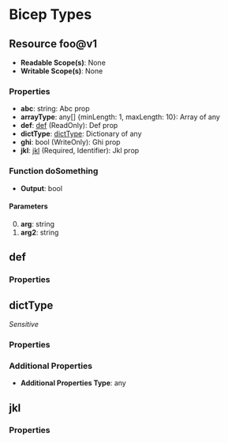 # Bicep Types

## Resource foo@v1
* **Readable Scope(s)**: None
* **Writable Scope(s)**: None
### Properties
* **abc**: string: Abc prop
* **arrayType**: any[] {minLength: 1, maxLength: 10}: Array of any
* **def**: [def](#def) (ReadOnly): Def prop
* **dictType**: [dictType](#dicttype): Dictionary of any
* **ghi**: bool (WriteOnly): Ghi prop
* **jkl**: [jkl](#jkl) (Required, Identifier): Jkl prop

### Function doSomething
* **Output**: bool
#### Parameters
0. **arg**: string
1. **arg2**: string

## def
### Properties

## dictType
*Sensitive*
### Properties
### Additional Properties
* **Additional Properties Type**: any

## jkl
### Properties